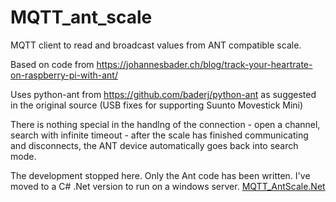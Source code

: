 # MQTT_ant_scale

MQTT client to read and broadcast values from ANT compatible scale.

Based on code from https://johannesbader.ch/blog/track-your-heartrate-on-raspberry-pi-with-ant/

Uses python-ant from https://github.com/baderj/python-ant as suggested in the original source (USB fixes for supporting Suunto Movestick Mini)

There is nothing special in the handlng of the connection - open a channel, search with infinite timeout - after the scale has finished 
communicating and disconnects, the ANT device automatically goes back into search mode.

The development stopped here.  Only the Ant code has been written.  I've moved to a C# .Net version to run on a windows server. [MQTT_AntScale.Net](https://github.com/ftkalcevic/MQTT_AntScale.Net)

